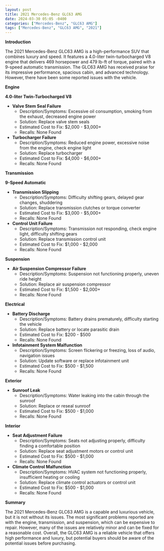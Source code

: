 ```yaml
---
layout: post
title: 2021 Mercedes-Benz GLC63 AMG
date: 2024-03-30 05:05 -0400
categories: ["Mercedes-Benz", "GLC63 AMG"]
tags: ["Mercedes-Benz", "GLC63 AMG", "2021"]
---
```

**Introduction**

The 2021 Mercedes-Benz GLC63 AMG is a high-performance SUV that combines luxury and speed. It features a 4.0-liter twin-turbocharged V8 engine that delivers 469 horsepower and 479 lb-ft of torque, paired with a 9-speed automatic transmission. The GLC63 AMG has received praise for its impressive performance, spacious cabin, and advanced technology. However, there have been some reported issues with the vehicle.

**Engine**

**4.0-liter Twin-Turbocharged V8**

* **Valve Stem Seal Failure**
    * Description/Symptoms: Excessive oil consumption, smoking from the exhaust, decreased engine power
    * Solution: Replace valve stem seals
    * Estimated Cost to Fix: $2,000 - $3,000+
    * Recalls: None Found
* **Turbocharger Failure**
    * Description/Symptoms: Reduced engine power, excessive noise from the engine, check engine light
    * Solution: Replace turbocharger
    * Estimated Cost to Fix: $4,000 - $6,000+
    * Recalls: None Found

**Transmission**

**9-Speed Automatic**

* **Transmission Slipping**
    * Description/Symptoms: Difficulty shifting gears, delayed gear changes, shuddering
    * Solution: Replace transmission clutches or torque converter
    * Estimated Cost to Fix: $3,000 - $5,000+
    * Recalls: None Found
* **Control Unit Failure**
    * Description/Symptoms: Transmission not responding, check engine light, difficulty shifting gears
    * Solution: Replace transmission control unit
    * Estimated Cost to Fix: $1,000 - $2,000
    * Recalls: None Found

**Suspension**

* **Air Suspension Compressor Failure**
    * Description/Symptoms: Suspension not functioning properly, uneven ride height
    * Solution: Replace air suspension compressor
    * Estimated Cost to Fix: $1,500 - $2,000+
    * Recalls: None Found

**Electrical**

* **Battery Discharge**
    * Description/Symptoms: Battery drains prematurely, difficulty starting the vehicle
    * Solution: Replace battery or locate parasitic drain
    * Estimated Cost to Fix: $200 - $500
    * Recalls: None Found
* **Infotainment System Malfunction**
    * Description/Symptoms: Screen flickering or freezing, loss of audio, navigation issues
    * Solution: Update software or replace infotainment unit
    * Estimated Cost to Fix: $500 - $1,500
    * Recalls: None Found

**Exterior**

* **Sunroof Leak**
    * Description/Symptoms: Water leaking into the cabin through the sunroof
    * Solution: Replace or reseal sunroof
    * Estimated Cost to Fix: $500 - $1,000
    * Recalls: None Found

**Interior**

* **Seat Adjustment Failure**
    * Description/Symptoms: Seats not adjusting properly, difficulty finding a comfortable position
    * Solution: Replace seat adjustment motors or control unit
    * Estimated Cost to Fix: $500 - $1,000
    * Recalls: None Found
* **Climate Control Malfunction**
    * Description/Symptoms: HVAC system not functioning properly, insufficient heating or cooling
    * Solution: Replace climate control actuators or control unit
    * Estimated Cost to Fix: $500 - $1,000
    * Recalls: None Found

**Summary**

The 2021 Mercedes-Benz GLC63 AMG is a capable and luxurious vehicle, but it is not without its issues. The most significant problems reported are with the engine, transmission, and suspension, which can be expensive to repair. However, many of the issues are relatively minor and can be fixed for a reasonable cost. Overall, the GLC63 AMG is a reliable vehicle that offers high performance and luxury, but potential buyers should be aware of the potential issues before purchasing.

